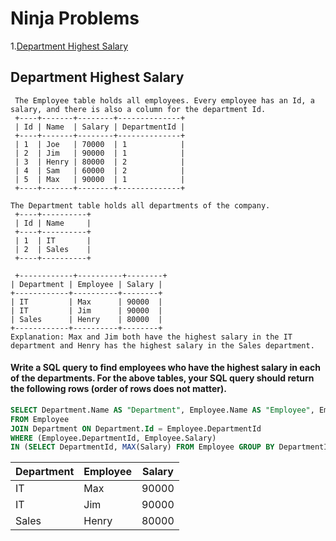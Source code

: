 # Ninja Problems

1.[Department Highest Salary](#Department-Highest-Salary)


## Department Highest Salary
```
 The Employee table holds all employees. Every employee has an Id, a salary, and there is also a column for the department Id.
 +----+-------+--------+--------------+
 | Id | Name  | Salary | DepartmentId |
 +----+-------+--------+--------------+
 | 1  | Joe   | 70000  | 1            |
 | 2  | Jim   | 90000  | 1            |
 | 3  | Henry | 80000  | 2            |
 | 4  | Sam   | 60000  | 2            |
 | 5  | Max   | 90000  | 1            |
 +----+-------+--------+--------------+

The Department table holds all departments of the company.
 +----+----------+
 | Id | Name     |
 +----+----------+
 | 1  | IT       |
 | 2  | Sales    |
 +----+----------+

 +------------+----------+--------+
| Department | Employee | Salary |
+------------+----------+--------+
| IT         | Max      | 90000  |
| IT         | Jim      | 90000  |
| Sales      | Henry    | 80000  |
+------------+----------+--------+
Explanation: Max and Jim both have the highest salary in the IT department and Henry has the highest salary in the Sales department.
```
#### Write a SQL query to find employees who have the highest salary in each of the departments. For the above tables, your SQL query should return the following rows (order of rows does not matter).
```sql
SELECT Department.Name AS "Department", Employee.Name AS "Employee", Employee.Salary AS "Salary"
FROM Employee
JOIN Department ON Department.Id = Employee.DepartmentId
WHERE (Employee.DepartmentId, Employee.Salary) 
IN (SELECT DepartmentId, MAX(Salary) FROM Employee GROUP BY DepartmentId);
```

| Department | Employee | Salary |
|------------|--------- |--------|
| IT         | Max      |  90000 |
| IT         | Jim      |  90000 |
| Sales      | Henry    |  80000 |
